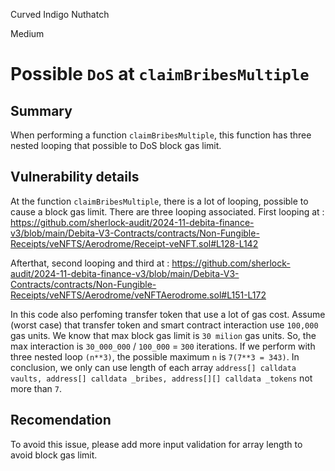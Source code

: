 Curved Indigo Nuthatch

Medium

# Possible `DoS` at `claimBribesMultiple`

## Summary

When performing a function `claimBribesMultiple`, this function has three nested looping that possible to DoS block gas limit.

## Vulnerability details

At the function `claimBribesMultiple`, there is a lot of looping, possible to cause a block gas limit. There are three looping associated. First looping at : 
https://github.com/sherlock-audit/2024-11-debita-finance-v3/blob/main/Debita-V3-Contracts/contracts/Non-Fungible-Receipts/veNFTS/Aerodrome/Receipt-veNFT.sol#L128-L142

Afterthat, second looping and third at : 
https://github.com/sherlock-audit/2024-11-debita-finance-v3/blob/main/Debita-V3-Contracts/contracts/Non-Fungible-Receipts/veNFTS/Aerodrome/veNFTAerodrome.sol#L151-L172

In this code also perfoming transfer token that use a lot of gas cost. Assume (worst case) that transfer token and smart contract interaction use `100,000` gas units. We know that max block gas limit is `30 milion` gas units.  So, the max interaction is `30_000_000` / `100_000` = `300` iterations. If we perform with three nested loop `(n**3)`, the possible maximum `n` is `7(7**3 = 343)`. In conclusion, we only can use length of each array  `address[] calldata vaults, address[] calldata _bribes, address[][] calldata _tokens` not more than `7`.

## Recomendation

To avoid this issue, please add more input validation for array length to avoid block gas limit.